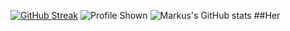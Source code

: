 [![GitHub Streak](http://github-readme-streak-stats.herokuapp.com?user=TheAgns&theme=dark&hide_border=true)](https://git.io/streak-stats)
![Profile Shown](https://komarev.com/ghpvc/?username=TheAgns)
![Markus's GitHub stats](https://github-readme-stats.vercel.app/api?username=TheAgns&theme=dark&show_icons=true)
##Her
